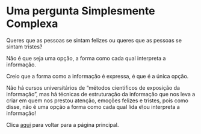 # Uma pergunta Simplesmente Complexa

Queres que as pessoas se sintam felizes ou queres que as pessoas se sintam tristes?

Não é que seja uma opção, a forma como cada qual interpreta a informação.

Creio que a forma como a informação é expressa, é que é a única opção.

Não há cursos universitários de “métodos cientificos de exposição da informação”, mas há técnicas de estruturação da informação que nos leva a criar em quem nos prestou atenção, emoções felizes e tristes, pois como disse, não é uma opção a forma como cada qual lida e\ou interpreta a informação!

Clica [aqui](../README.md) para voltar para a página principal.
